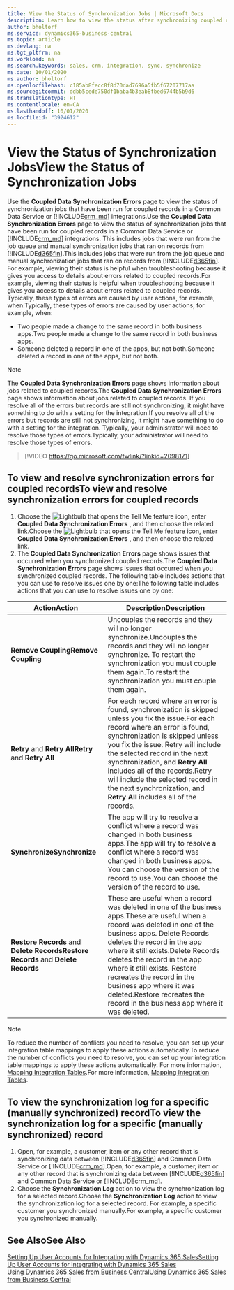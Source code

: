 ```yaml
---
title: View the Status of Synchronization Jobs | Microsoft Docs
description: Learn how to view the status after synchronizing coupled records.
author: bholtorf
ms.service: dynamics365-business-central
ms.topic: article
ms.devlang: na
ms.tgt_pltfrm: na
ms.workload: na
ms.search.keywords: sales, crm, integration, sync, synchronize
ms.date: 10/01/2020
ms.author: bholtorf
ms.openlocfilehash: c185ab8fecc8f8d70dad7696a5fb5f67207717aa
ms.sourcegitcommit: ddbb5cede750df1baba4b3eab8fbed6744b5b9d6
ms.translationtype: HT
ms.contentlocale: en-CA
ms.lasthandoff: 10/01/2020
ms.locfileid: "3924612"
---
```

# <a name="view-the-status-of-synchronization-jobs"></a><span data-ttu-id="6ee24-103">View the Status of Synchronization Jobs</span><span class="sxs-lookup"><span data-stu-id="6ee24-103">View the Status of Synchronization Jobs</span></span>
<span data-ttu-id="6ee24-104">Use the **Coupled Data Synchronization Errors** page to view the status of synchronization jobs that have been run for coupled records in a Common Data Service or [!INCLUDE[crm_md](includes/crm_md.md)] integrations.</span><span class="sxs-lookup"><span data-stu-id="6ee24-104">Use the **Coupled Data Synchronization Errors** page to view the status of synchronization jobs that have been run for coupled records in a Common Data Service or [!INCLUDE[crm_md](includes/crm_md.md)] integrations.</span></span> <span data-ttu-id="6ee24-105">This includes jobs that were run from the job queue and manual synchronization jobs that ran on records from [!INCLUDE[d365fin](includes/d365fin_md.md)].</span><span class="sxs-lookup"><span data-stu-id="6ee24-105">This includes jobs that were run from the job queue and manual synchronization jobs that ran on records from [!INCLUDE[d365fin](includes/d365fin_md.md)].</span></span> <span data-ttu-id="6ee24-106">For example, viewing their status is helpful when troubleshooting because it gives you access to details about errors related to coupled records.</span><span class="sxs-lookup"><span data-stu-id="6ee24-106">For example, viewing their status is helpful when troubleshooting because it gives you access to details about errors related to coupled records.</span></span> <span data-ttu-id="6ee24-107">Typically, these types of errors are caused by user actions, for example, when:</span><span class="sxs-lookup"><span data-stu-id="6ee24-107">Typically, these types of errors are caused by user actions, for example, when:</span></span>  

* <span data-ttu-id="6ee24-108">Two people made a change to the same record in both business apps.</span><span class="sxs-lookup"><span data-stu-id="6ee24-108">Two people made a change to the same record in both business apps.</span></span>
* <span data-ttu-id="6ee24-109">Someone deleted a record in one of the apps, but not both.</span><span class="sxs-lookup"><span data-stu-id="6ee24-109">Someone deleted a record in one of the apps, but not both.</span></span>

> [!Note]
> <span data-ttu-id="6ee24-110">The **Coupled Data Synchronization Errors** page shows information about jobs related to coupled records.</span><span class="sxs-lookup"><span data-stu-id="6ee24-110">The **Coupled Data Synchronization Errors** page shows information about jobs related to coupled records.</span></span> <span data-ttu-id="6ee24-111">If you resolve all of the errors but records are still not synchronizing, it might have something to do with a setting for the integration.</span><span class="sxs-lookup"><span data-stu-id="6ee24-111">If you resolve all of the errors but records are still not synchronizing, it might have something to do with a setting for the integration.</span></span> <span data-ttu-id="6ee24-112">Typically, your administrator will need to resolve those types of errors.</span><span class="sxs-lookup"><span data-stu-id="6ee24-112">Typically, your administrator will need to resolve those types of errors.</span></span>   

> [!VIDEO https://go.microsoft.com/fwlink/?linkid=2098171]

## <a name="to-view-and-resolve-synchronization-errors-for-coupled-records"></a><span data-ttu-id="6ee24-113">To view and resolve synchronization errors for coupled records</span><span class="sxs-lookup"><span data-stu-id="6ee24-113">To view and resolve synchronization errors for coupled records</span></span>
1. <span data-ttu-id="6ee24-114">Choose the ![Lightbulb that opens the Tell Me feature](media/ui-search/search_small.png "Tell me what you want to do") icon, enter **Coupled Data Synchronization Errors** , and then choose the related link.</span><span class="sxs-lookup"><span data-stu-id="6ee24-114">Choose the ![Lightbulb that opens the Tell Me feature](media/ui-search/search_small.png "Tell me what you want to do") icon, enter **Coupled Data Synchronization Errors** , and then choose the related link.</span></span>
2. <span data-ttu-id="6ee24-115">The **Coupled Data Synchronization Errors** page shows issues that occurred when you synchronized coupled records.</span><span class="sxs-lookup"><span data-stu-id="6ee24-115">The **Coupled Data Synchronization Errors** page shows issues that occurred when you synchronized coupled records.</span></span> <span data-ttu-id="6ee24-116">The following table includes actions that you can use to resolve issues one by one:</span><span class="sxs-lookup"><span data-stu-id="6ee24-116">The following table includes actions that you can use to resolve issues one by one:</span></span>

|<span data-ttu-id="6ee24-117">Action</span><span class="sxs-lookup"><span data-stu-id="6ee24-117">Action</span></span>|<span data-ttu-id="6ee24-118">Description</span><span class="sxs-lookup"><span data-stu-id="6ee24-118">Description</span></span>|
|----|----|
|<span data-ttu-id="6ee24-119">**Remove Coupling**</span><span class="sxs-lookup"><span data-stu-id="6ee24-119">**Remove Coupling**</span></span>|<span data-ttu-id="6ee24-120">Uncouples the records and they will no longer synchronize.</span><span class="sxs-lookup"><span data-stu-id="6ee24-120">Uncouples the records and they will no longer synchronize.</span></span> <span data-ttu-id="6ee24-121">To restart the synchronization you must couple them again.</span><span class="sxs-lookup"><span data-stu-id="6ee24-121">To restart the synchronization you must couple them again.</span></span> |
|<span data-ttu-id="6ee24-122">**Retry** and **Retry All**</span><span class="sxs-lookup"><span data-stu-id="6ee24-122">**Retry** and **Retry All**</span></span>|<span data-ttu-id="6ee24-123">For each record where an error is found, synchronization is skipped unless you fix the issue.</span><span class="sxs-lookup"><span data-stu-id="6ee24-123">For each record where an error is found, synchronization is skipped unless you fix the issue.</span></span> <span data-ttu-id="6ee24-124">Retry will include the selected record in the next synchronization, and **Retry All** includes all of the records.</span><span class="sxs-lookup"><span data-stu-id="6ee24-124">Retry will include the selected record in the next synchronization, and **Retry All** includes all of the records.</span></span>|
|<span data-ttu-id="6ee24-125">**Synchronize**</span><span class="sxs-lookup"><span data-stu-id="6ee24-125">**Synchronize**</span></span>|<span data-ttu-id="6ee24-126">The app will try to resolve a conflict where a record was changed in both business apps.</span><span class="sxs-lookup"><span data-stu-id="6ee24-126">The app will try to resolve a conflict where a record was changed in both business apps.</span></span> <span data-ttu-id="6ee24-127">You can choose the version of the record to use.</span><span class="sxs-lookup"><span data-stu-id="6ee24-127">You can choose the version of the record to use.</span></span>|
|<span data-ttu-id="6ee24-128">**Restore Records** and **Delete Records**</span><span class="sxs-lookup"><span data-stu-id="6ee24-128">**Restore Records** and **Delete Records**</span></span>|<span data-ttu-id="6ee24-129">These are useful when a record was deleted in one of the business apps.</span><span class="sxs-lookup"><span data-stu-id="6ee24-129">These are useful when a record was deleted in one of the business apps.</span></span> <span data-ttu-id="6ee24-130">Delete Records deletes the record in the app where it still exists.</span><span class="sxs-lookup"><span data-stu-id="6ee24-130">Delete Records deletes the record in the app where it still exists.</span></span> <span data-ttu-id="6ee24-131">Restore recreates the record in the business app where it was deleted.</span><span class="sxs-lookup"><span data-stu-id="6ee24-131">Restore recreates the record in the business app where it was deleted.</span></span>|

> [!NOTE]
> <span data-ttu-id="6ee24-132">To reduce the number of conflicts you need to resolve, you can set up your integration table mappings to apply these actions automatically.</span><span class="sxs-lookup"><span data-stu-id="6ee24-132">To reduce the number of conflicts you need to resolve, you can set up your integration table mappings to apply these actions automatically.</span></span> <span data-ttu-id="6ee24-133">For more information, [Mapping Integration Tables](admin-how-to-modify-table-mappings-for-synchronization.md#mapping-integration-tables).</span><span class="sxs-lookup"><span data-stu-id="6ee24-133">For more information, [Mapping Integration Tables](admin-how-to-modify-table-mappings-for-synchronization.md#mapping-integration-tables).</span></span>

## <a name="to-view-the-synchronization-log-for-a-specific-manually-synchronized-record"></a><span data-ttu-id="6ee24-134">To view the synchronization log for a specific (manually synchronized) record</span><span class="sxs-lookup"><span data-stu-id="6ee24-134">To view the synchronization log for a specific (manually synchronized) record</span></span>
1. <span data-ttu-id="6ee24-135">Open, for example, a customer, item or any other record that is synchronizing data between [!INCLUDE[d365fin](includes/d365fin_md.md)] and Common Data Service or [!INCLUDE[crm_md](includes/crm_md.md)].</span><span class="sxs-lookup"><span data-stu-id="6ee24-135">Open, for example, a customer, item or any other record that is synchronizing data between [!INCLUDE[d365fin](includes/d365fin_md.md)] and Common Data Service or [!INCLUDE[crm_md](includes/crm_md.md)].</span></span>
2. <span data-ttu-id="6ee24-136">Choose the **Synchronization Log** action to view the synchronization log for a selected record.</span><span class="sxs-lookup"><span data-stu-id="6ee24-136">Choose the **Synchronization Log** action to view the synchronization log for a selected record.</span></span> <span data-ttu-id="6ee24-137">For example, a specific customer you synchronized manually.</span><span class="sxs-lookup"><span data-stu-id="6ee24-137">For example, a specific customer you synchronized manually.</span></span>

## <a name="see-also"></a><span data-ttu-id="6ee24-138">See Also</span><span class="sxs-lookup"><span data-stu-id="6ee24-138">See Also</span></span>  
[<span data-ttu-id="6ee24-139">Setting Up User Accounts for Integrating with Dynamics 365 Sales</span><span class="sxs-lookup"><span data-stu-id="6ee24-139">Setting Up User Accounts for Integrating with Dynamics 365 Sales</span></span>](admin-setting-up-integration-with-dynamics-sales.md)  
[<span data-ttu-id="6ee24-140">Using Dynamics 365 Sales from Business Central</span><span class="sxs-lookup"><span data-stu-id="6ee24-140">Using Dynamics 365 Sales from Business Central</span></span>](marketing-integrate-dynamicscrm.md)

